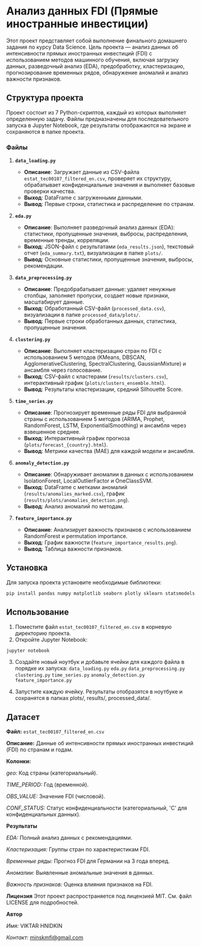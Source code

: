 # Анализ данных FDI (Прямые иностранные инвестиции)

Этот проект представляет собой выполнение финального домашнего задания по курсу Data Science. Цель проекта — анализ данных об интенсивности прямых иностранных инвестиций (FDI) с использованием методов машинного обучения, включая загрузку данных, разведочный анализ (EDA), предобработку, кластеризацию, прогнозирование временных рядов, обнаружение аномалий и анализ важности признаков.

## Структура проекта

Проект состоит из 7 Python-скриптов, каждый из которых выполняет определенную задачу. Файлы предназначены для последовательного запуска в Jupyter Notebook, где результаты отображаются на экране и сохраняются в папке проекта.

### Файлы

1. **`data_loading.py`**
   - **Описание**: Загружает данные из CSV-файла `estat_tec00107_filtered_en.csv`, проверяет их структуру, обрабатывает конфиденциальные значения и выполняет базовые проверки качества.
   - **Выход**: DataFrame с загруженными данными.
   - **Вывод**: Первые строки, статистика и распределение по странам.

2. **`eda.py`**
   - **Описание**: Выполняет разведочный анализ данных (EDA): статистики, пропущенные значения, выбросы, распределения, временные тренды, корреляции.
   - **Выход**: JSON-файл с результатами (`eda_results.json`), текстовый отчет (`eda_summary.txt`), визуализации в папке `plots/`.
   - **Вывод**: Основные статистики, пропущенные значения, выбросы, рекомендации.

3. **`data_preprocessing.py`**
   - **Описание**: Предобрабатывает данные: удаляет ненужные столбцы, заполняет пропуски, создает новые признаки, масштабирует данные.
   - **Выход**: Обработанный CSV-файл (`processed_data.csv`), визуализации в папке `processed_data/plots/`.
   - **Вывод**: Первые строки обработанных данных, статистика, пропущенные значения.

4. **`clustering.py`**
   - **Описание**: Выполняет кластеризацию стран по FDI с использованием 5 методов (KMeans, DBSCAN, AgglomerativeClustering, SpectralClustering, GaussianMixture) и ансамбля через голосование.
   - **Выход**: CSV-файл с кластерами (`results/clusters.csv`), интерактивный график (`plots/clusters_ensemble.html`).
   - **Вывод**: Результаты кластеризации, средний Silhouette Score.

5. **`time_series.py`**
   - **Описание**: Прогнозирует временные ряды FDI для выбранной страны с использованием 5 методов (ARIMA, Prophet, RandomForest, LSTM, ExponentialSmoothing) и ансамбля через взвешенное среднее.
   - **Выход**: Интерактивный график прогноза (`plots/forecast_{country}.html`).
   - **Вывод**: Метрики качества (MAE) для каждой модели и ансамбля.

6. **`anomaly_detection.py`**
   - **Описание**: Обнаруживает аномалии в данных с использованием IsolationForest, LocalOutlierFactor и OneClassSVM.
   - **Выход**: DataFrame с метками аномалий (`results/anomalies_marked.csv`), график (`results/plots/anomalies_detection.png`).
   - **Вывод**: Анализ аномалий по методам.

7. **`feature_importance.py`**
   - **Описание**: Анализирует важность признаков с использованием RandomForest и permutation importance.
   - **Выход**: График важности (`feature_importance_results.png`).
   - **Вывод**: Таблица важности признаков.

## Установка

Для запуска проекта установите необходимые библиотеки:
```bash
pip install pandas numpy matplotlib seaborn plotly sklearn statsmodels prophet pmdarima tensorflow pyyaml tqdm scipy
```

## Использование
1. Поместите файл `estat_tec00107_filtered_en.csv` в корневую директорию проекта.
2. Откройте Jupyter Notebook:
```bash 
jupyter notebook
```
3. Создайте новый ноутбук и добавьте ячейки для каждого файла в порядке их запуска:
`data_loading.py`
`eda.py`
`data_preprocessing.py`
`clustering.py`
`time_series.py`
`anomaly_detection.py`
`feature_importance.py`

4. Запустите каждую ячейку. Результаты отобразятся в ноутбуке и сохранятся в папках plots/, results/, processed_data/.

## Датасет

**Файл:** `estat_tec00107_filtered_en.csv`

**Описание:** Данные об интенсивности прямых иностранных инвестиций (FDI) по странам и годам.

**Колонки:**

*geo:* Код страны (категориальный).

*TIME_PERIOD:* Год (временной).

*OBS_VALUE:* Значение FDI (числовой).

*CONF_STATUS:* Статус конфиденциальности (категориальный, 'C' для конфиденциальных данных).

**Результаты**

*EDA:* Полный анализ данных с рекомендациями.

*Кластеризация:* Группы стран по характеристикам FDI.

*Временные ряды:* Прогноз FDI для Германии на 3 года вперед.

*Аномалии:* Выявленные аномальные значения в данных.

*Важность признаков:* Оценка влияния признаков на FDI.

**Лицензия**
Этот проект распространяется под лицензией MIT. См. файл LICENSE для подробностей.

**Автор**

*Имя:* VIKTAR HNIDKIN

*Контакт:* minskmfi@gmail.com